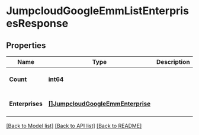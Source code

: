 # JumpcloudGoogleEmmListEnterprisesResponse

## Properties
Name | Type | Description | Notes
------------ | ------------- | ------------- | -------------
**Count** | **int64** |  | [optional] [default to null]
**Enterprises** | [**[]JumpcloudGoogleEmmEnterprise**](jumpcloud.google_emm.Enterprise.md) |  | [optional] [default to null]

[[Back to Model list]](../README.md#documentation-for-models) [[Back to API list]](../README.md#documentation-for-api-endpoints) [[Back to README]](../README.md)


